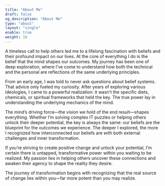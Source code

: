 ```yaml
---
title: "About Me"
draft: false
og_description: "About Me"
type: "about"
layout: "single"
enable: true
weight: 10
---
```

A timeless call to help others led me to a lifelong fascination with beliefs and their profound impact on our lives. At the core of everything I do is the belief that the mind shapes our outcomes. My journey has been one of deep exploration, where I’ve come to understand how both the technical and the personal are reflections of the same underlying principles.

From an early age, I was told to never ask questions about belief systems. That advice only fueled my curiosity. After years of exploring various ideologies, I came to a powerful realization: it wasn’t the specific diets, chemicals, or spiritual frameworks that held the key. The true power lay in understanding the underlying mechanics of the mind.

The mind’s driving force—the vision we hold of the end result—shapes everything. Whether I’m solving complex IT puzzles or helping others unlock their deeper potential, the key is always the same: our beliefs are the blueprint for the outcomes we experience. The deeper I explored, the more I recognized how interconnected our beliefs are with both external challenges and inner transformation.

If you’re striving to create positive change and unlock your potential, I’m certain there is untapped, transformative power within you waiting to be realized. My passion lies in helping others uncover these connections and awaken their agency to shape the reality they desire.

The journey of transformation begins with recognizing that the real source of change lies within you—far more potent than you may realize.